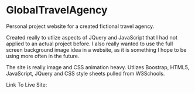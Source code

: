 # GlobalTravelAgency


Personal project website for a created fictional travel agency. 

Created really to utlize aspects of JQuery and JavaScript that I had not applied to an actual project before. I also really wanted to use the full screen background image idea in a website, as it is something I hope to be using more often in the future. 

The site is really image and CSS animation heavy. Utlizes Boostrap, HTML5, JavaScript, JQuery and CSS style sheets pulled from W3Schools.  


Link To Live Site:  

